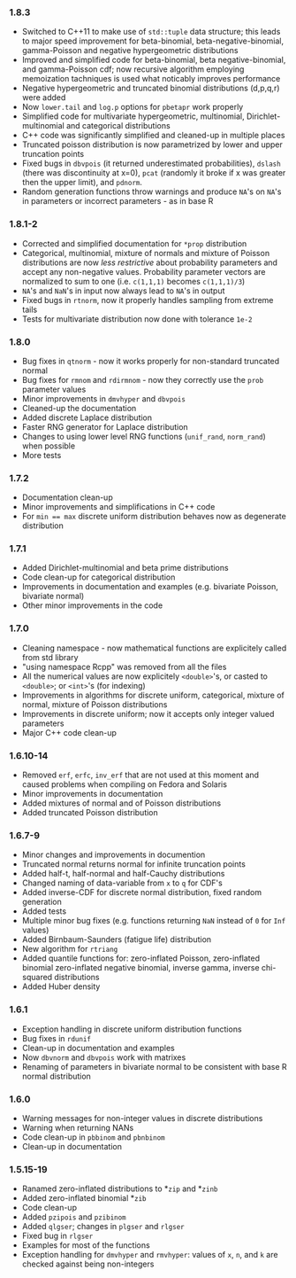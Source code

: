 ### 1.8.3

* Switched to C++11 to make use of `std::tuple` data structure; this leads to major
  speed improvement for beta-binomial, beta-negative-binomial, gamma-Poisson and
  negative hypergeometric distributions
* Improved and simplified code for beta-binomial, beta negative-binomial,
  and gamma-Poisson cdf; now recursive algorithm employing memoization tachniques
  is used what noticably improves performance
* Negative hypergeometric and truncated binomial distributions (d,p,q,r) were added
* Now `lower.tail` and `log.p` options for `pbetapr` work properly
* Simplified code for multivariate hypergeometric, multinomial,
  Dirichlet-multinomial and categorical distributions
* C++ code was significantly simplified and cleaned-up in multiple places
* Truncated poisson distribution is now parametrized by
  lower and upper truncation points
* Fixed bugs in `dbvpois` (it returned underestimated probabilities),
  `dslash` (there was discontinuity at x=0), `pcat` (randomly it broke
  if x was greater then the upper limit), and `pdnorm`.
* Random generation functions throw warnings and produce `NA`'s on `NA`'s in
  parameters or incorrect parameters - as in base R


### 1.8.1-2

* Corrected and simplified documentation for `*prop` distribution
* Categorical, multinomial, mixture of normals and mixture of Poisson
  distributions are now *less restrictive* about probability parameters
  and accept any non-negative values. Probability parameter vectors are
  normalized to sum to one (i.e. `c(1,1,1)` becomes `c(1,1,1)/3`)
* `NA`'s and `NaN`'s in input now always lead to `NA`'s in output
* Fixed bugs in `rtnorm`, now it properly handles sampling from extreme
  tails
* Tests for multivariate distribution now done
  with tolerance `1e-2`

### 1.8.0

* Bug fixes in `qtnorm` - now it works properly for
  non-standard truncated normal
* Bug fixes for `rmnom` and `rdirmnom` - now they correctly
  use the `prob` parameter values
* Minor improvements in `dmvhyper` and `dbvpois`
* Cleaned-up the documentation
* Added discrete Laplace distribution
* Faster RNG generator for Laplace distribution
* Changes to using lower level RNG functions
  (`unif_rand`, `norm_rand`) when possible
* More tests

### 1.7.2

* Documentation clean-up
* Minor improvements and simplifications in C++ code
* For `min == max` discrete uniform distribution behaves now
  as degenerate distribution

### 1.7.1

* Added Dirichlet-multinomial and beta prime distributions
* Code clean-up for categorical distribution
* Improvements in documentation and examples (e.g. bivariate Poisson,
  bivariate normal)
* Other minor improvements in the code

### 1.7.0

* Cleaning namespace - now mathematical functions are explicitely
  called from std library
* "using namespace Rcpp" was removed from all the files
* All the numerical values are now explicitely `<double>`'s,
  or casted to `<double>`; or `<int>`'s (for indexing)
* Improvements in algorithms for discrete uniform, categorical,
  mixture of normal, mixture of Poisson distributions
* Improvements in discrete uniform; now it accepts only integer
  valued parameters
* Major C++ code clean-up

### 1.6.10-14

* Removed `erf`, `erfc`, `inv_erf` that are not used at this moment and
  caused problems when compiling on Fedora and Solaris
* Minor improvements in documentation
* Added mixtures of normal and of Poisson distributions
* Added truncated Poisson distribution

### 1.6.7-9

* Minor changes and improvements in documention
* Truncated normal returns normal for infinite truncation points
* Added half-t, half-normal and half-Cauchy distributions
* Changed naming of data-variable from `x` to `q` for CDF's
* Added inverse-CDF for discrete normal distribution, fixed 
  random generation
* Added tests
* Multiple minor bug fixes (e.g. functions returning `NaN`
  instead of `0` for `Inf` values)
* Added Birnbaum-Saunders (fatigue life) distribution
* New algorithm for `rtriang`
* Added quantile functions for: zero-inflated Poisson, zero-inflated binomial
  zero-inflated negative binomial, inverse gamma, inverse chi-squared
  distributions
* Added Huber density

### 1.6.1

* Exception handling in discrete uniform distribution functions
* Bug fixes in `rdunif`
* Clean-up in documentation and examples
* Now `dbvnorm` and `dbvpois` work with matrixes
* Renaming of parameters in bivariate normal to be consistent with
  base R normal distribution

### 1.6.0

* Warning messages for non-integer values in discrete distributions
* Warning when returning NANs
* Code clean-up in `pbbinom` and `pbnbinom`
* Clean-up in documentation

### 1.5.15-19

* Ranamed zero-inflated distributions to *`zip` and *`zinb`
* Added zero-inflated binomial *`zib`
* Code clean-up
* Added `pzipois` and `pzibinom`
* Added `qlgser`; changes in `plgser` and `rlgser`
* Fixed bug in `rlgser`
* Examples for most of the functions
* Exception handling for `dmvhyper` and `rmvhyper`: values of `x`, `n`,
  and `k` are checked against being non-integers

